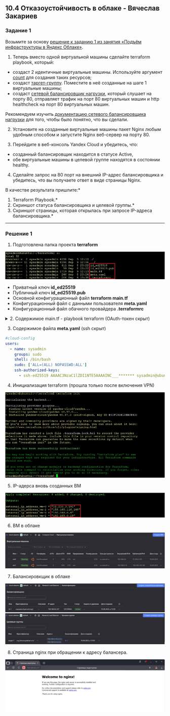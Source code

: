 ## 10.4 Отказоустойчивость в облаке - Вячеслав Закариев

### Задание 1 

Возьмите за основу [решение к заданию 1 из занятия «Подъём инфраструктуры в Яндекс Облаке»](https://github.com/netology-code/sdvps-homeworks/blob/main/7-03.md#задание-1).

1. Теперь вместо одной виртуальной машины сделайте terraform playbook, который:

- создаст 2 идентичные виртуальные машины. Используйте аргумент [count](https://www.terraform.io/docs/language/meta-arguments/count.html) для создания таких ресурсов;
- создаст [таргет-группу](https://registry.terraform.io/providers/yandex-cloud/yandex/latest/docs/resources/lb_target_group). Поместите в неё созданные на шаге 1 виртуальные машины;
- создаст [сетевой балансировщик нагрузки](https://registry.terraform.io/providers/yandex-cloud/yandex/latest/docs/resources/lb_network_load_balancer), который слушает на порту 80, отправляет трафик на порт 80 виртуальных машин и http healthcheck на порт 80 виртуальных машин.

Рекомендуем изучить [документацию сетевого балансировщика нагрузки](https://cloud.yandex.ru/docs/network-load-balancer/quickstart) для того, чтобы было понятно, что вы сделали.

2. Установите на созданные виртуальные машины пакет Nginx любым удобным способом и запустите Nginx веб-сервер на порту 80.

3. Перейдите в веб-консоль Yandex Cloud и убедитесь, что: 
- созданный балансировщик находится в статусе Active,
- обе виртуальные машины в целевой группе находятся в состоянии healthy.

4. Сделайте запрос на 80 порт на внешний IP-адрес балансировщика и убедитесь, что вы получаете ответ в виде страницы Nginx.

В качестве результата пришлите:*
1. Terraform Playbook.*
2. Скриншот статуса балансировщика и целевой группы.*
3. Скриншот страницы, которая открылась при запросе IP-адреса балансировщика.*

---

### Решение 1

1. Подготовлена папка проекта **terraform**

![folders](https://github.com/SlavaZakariev/netology/blob/06cf5db1fbf5a829c1ee33dc205c32f617d5c709/fault-tolerance/10.4_fault-tolerance-in-the-cloud/recources/fault_1.1.jpg)

- Приватный ключ **id_ed25519**
- Публичный ключ **id_ed25519.pub**
- Основной конфигурационный файл **terraform main.tf**
- Конфигурационный файл c данными пользователя **meta.yaml**
- Конфигурационный файл обачного провайдера **.terraformrc**

<details>
   <summary> 2. Содержимое main.tf - playbook terraform (OAuth-токен скрыт) </summary>

```terraform
terraform {
  required_providers {
    yandex = {
      source = "yandex-cloud/yandex"
    }
  }
  required_version = ">= 0.13"
}

provider "yandex" {
  token     = "y0_AgAAAAAP4jC-AATuwQAAAA___*******"
  cloud_id  = "b1gq162ol42ujjc2mokg"
  folder_id = "b1grcv463u9gm5ihdsn4"
  zone      = "ru-central1-a"
}

resource "yandex_compute_instance" "vm" {

  count  = 2
  name   = "vm${count.index}"

  resources {
    core_fraction = 20
    cores  = 2
    memory = 2
  }

  boot_disk {
    initialize_params {
      image_id = "fd8g5aftj139tv8u2mo1"
    }
  }

  network_interface {
    subnet_id = yandex_vpc_subnet.subnet-1.id
    nat       = true
  }

  metadata = {
    user-data = "${file("./meta.yaml")}"
  }
}
resource "yandex_vpc_network" "network-1" {
  name = "network1"
}

resource "yandex_vpc_subnet" "subnet-1" {
  name           = "subnet1"
  zone           = "ru-central1-a"
  network_id     = yandex_vpc_network.network-1.id
  v4_cidr_blocks = ["192.168.0.0/24"]
}

resource "yandex_lb_target_group" "target-1" {
  name      = "target-1"

  target {
    subnet_id = yandex_vpc_subnet.subnet-1.id
    address   = yandex_compute_instance.vm[0].network_interface.0.ip_address
  }

  target {
    subnet_id = yandex_vpc_subnet.subnet-1.id
    address   = yandex_compute_instance.vm[1].network_interface.0.ip_address
  }
}

resource "yandex_lb_network_load_balancer" "lb-1" {
  name = "lb-1"
  listener {
    name = "listener"
    port = 80
    external_address_spec {
      ip_version = "ipv4"
    }
  }
  attached_target_group {
    target_group_id = yandex_lb_target_group.target-1.id
    healthcheck {
      name = "http"
        http_options {
          port = 80
          path = "/"
        }
    }
  }
}

output "internal_ip_address_vm-0" {
  value = yandex_compute_instance.vm[0].network_interface.0.ip_address
}
output "external_ip_address_vm-0" {
  value = yandex_compute_instance.vm[0].network_interface.0.nat_ip_address
}

output "internal_ip_address_vm-1" {
  value = yandex_compute_instance.vm[1].network_interface.0.ip_address
}
output "external_ip_address_vm-1" {
  value = yandex_compute_instance.vm[1].network_interface.0.nat_ip_address

```
</details>

3. Содержимое файла **meta.yaml** (ssh скрыт)

```yml
#cloud-config
users:
  - name: sysadmin
    groups: sudo
    shell: /bin/bash
    sudo: ['ALL=(ALL) NOPASSWD:ALL']
    ssh-authorized-keys:
      - ssh-ed25519 AAAAC3NzaC1lZDI1NTE5AAAAINC___******* sysadmin@ubuntu1
```

4. Инициализация terraform (прошла только после включения VPN)

![init](https://github.com/SlavaZakariev/netology/blob/06cf5db1fbf5a829c1ee33dc205c32f617d5c709/fault-tolerance/10.4_fault-tolerance-in-the-cloud/recources/fault_1.2.jpg)

5. IP-адерса вновь созданных ВМ

![vm](https://github.com/SlavaZakariev/netology/blob/06cf5db1fbf5a829c1ee33dc205c32f617d5c709/fault-tolerance/10.4_fault-tolerance-in-the-cloud/recources/fault_1.3.jpg)

6. ВМ в облаке

![yc1](https://github.com/SlavaZakariev/netology/blob/06cf5db1fbf5a829c1ee33dc205c32f617d5c709/fault-tolerance/10.4_fault-tolerance-in-the-cloud/recources/fault_1.4.jpg)

7. Балансировкщик в облаке

![yc2](https://github.com/SlavaZakariev/netology/blob/06cf5db1fbf5a829c1ee33dc205c32f617d5c709/fault-tolerance/10.4_fault-tolerance-in-the-cloud/recources/fault_1.5.jpg)
![yc3](https://github.com/SlavaZakariev/netology/blob/06cf5db1fbf5a829c1ee33dc205c32f617d5c709/fault-tolerance/10.4_fault-tolerance-in-the-cloud/recources/fault_1.6.jpg)

8. Страница nginx при обращении к адресу балансера.

![lb](https://github.com/SlavaZakariev/netology/blob/8052cd2580741510a0465eb5647ee04e733bc1bb/fault-tolerance/10.4_fault-tolerance-in-the-cloud/recources/fault_1.7.jpg)
